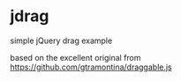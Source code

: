 jdrag
=====

simple jQuery drag example

based on the excellent original from https://github.com/gtramontina/draggable.js

